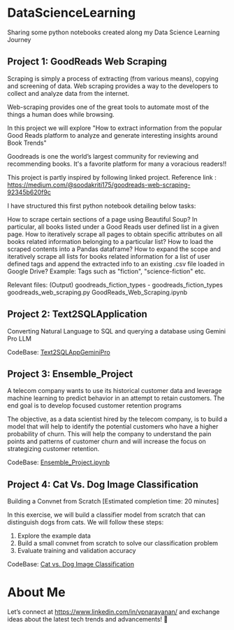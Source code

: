 # DataScienceLearning
Sharing some python notebooks created along my Data Science Learning Journey

## Project 1: GoodReads Web Scraping

Scraping is simply a process of extracting (from various means), copying and screening of data. Web scraping provides a way to the developers to collect and analyze data from the internet.

Web-scraping provides one of the great tools to automate most of the things a human does while browsing.

In this project we will explore "How to extract information from the popular Good Reads platform to analyze and generate interesting insights around Book Trends"

Goodreads is one the world’s largest community for reviewing and recommending books. It's a favorite platform for many a voracious readers!!

This project is partly inspired by following linked project. Reference link : https://medium.com/@soodakriti175/goodreads-web-scraping-92345b620f9c

I have structured this first python notebook detailing below tasks:

How to scrape certain sections of a page using Beautiful Soup? In particular, all books listed under a Good Reads user defined list in a given page.
How to iteratively scrape all pages to obtain specific attributes on all books related information belonging to a particular list?
How to load the scraped contents into a Pandas dataframe?
How to expand the scope and iteratively scrape all lists for books related information for a list of user defined tags and append the extracted info to an existing .csv file loaded in Google Drive? Example: Tags such as "fiction", "science-fiction" etc.

Relevant files: 
(Output) goodreads_fiction_types - goodreads_fiction_types
goodreads_web_scraping.py
GoodReads_Web_Scraping.ipynb

## Project 2: Text2SQLApplication

Converting Natural Language to SQL and querying a database using Gemini Pro LLM

CodeBase: [Text2SQLAppGeminiPro](https://github.com/nVidiaPriyadarshini/DataScienceLearning/tree/main/Text2SQLAppGeminiPro)

## Project 3: Ensemble_Project 

A telecom company wants to use its historical customer data and leverage machine learning to predict behavior in an attempt to retain customers. The end goal is to develop focused customer retention programs

The objective, as a data scientist hired by the telecom company, is to build a model that will help to identify the potential customers who have a higher probability of churn. This will help the company to understand the pain points and patterns of customer churn and will increase the focus on strategizing customer retention.

CodeBase: [Ensemble_Project.ipynb](https://github.com/nVidiaPriyadarshini/DataScienceLearning/blob/main/Ensemble_Project.ipynb)

## Project 4: Cat Vs. Dog Image Classification

Building a Convnet from Scratch
[Estimated completion time: 20 minutes]

In this exercise, we will build a classifier model from scratch that can distinguish dogs from cats. We will follow these steps:

1. Explore the example data
2. Build a small convnet from scratch to solve our classification problem
3. Evaluate training and validation accuracy

CodeBase: [Cat vs. Dog Image Classification]()
# About Me
Let’s connect at https://www.linkedin.com/in/vpnarayanan/ and exchange ideas about the latest tech trends and advancements! 🌟

